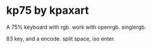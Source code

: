 # kp75 by kpaxart

A 75% keyboard with rgb. work with openrgb. singlergb.

83 key, and a encode. split space, iso enter.

